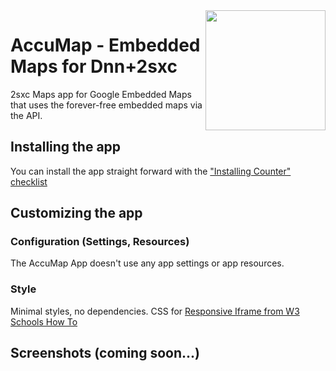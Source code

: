 <image src="app-icon.png" align="right" width="192px">

# AccuMap - Embedded Maps for Dnn+2sxc

2sxc Maps app for Google Embedded Maps that uses the forever-free embedded maps via the API.

## Installing the app

You can install the app straight forward with the ["Installing Counter" checklist](https://azing.org/2sxc/r/wD0h-932)

## Customizing the app

### Configuration (Settings, Resources)

The AccuMap App doesn't use any app settings or app resources.

### Style

Minimal styles, no dependencies. CSS for [Responsive Iframe from W3 Schools How To](https://www.w3schools.com/howto/howto_css_responsive_iframes.asp)

## Screenshots (coming soon...)
